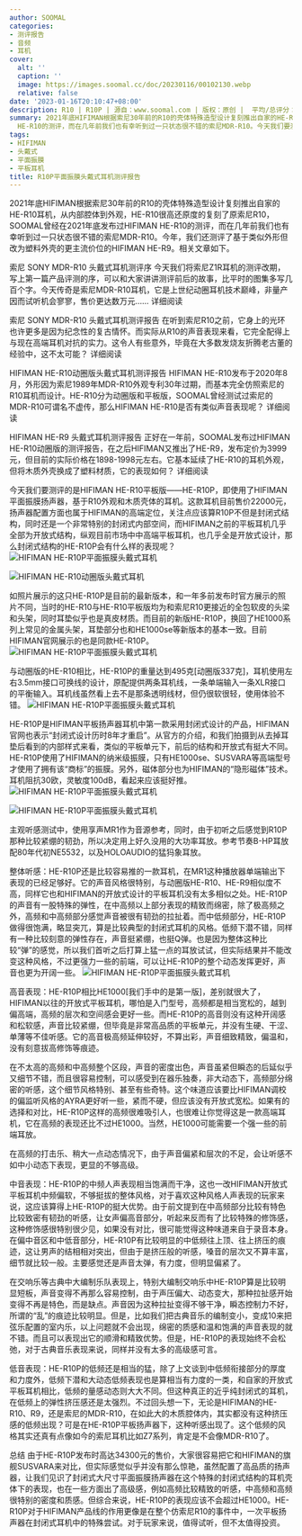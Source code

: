 ```yaml
---
author: SOOMAL
categories:
- 测评报告
- 音频
- 耳机
cover:
  alt: ''
  caption: ''
  image: https://images.soomal.cc/doc/20230116/00102130.webp
  relative: false
date: '2023-01-16T20:10:47+08:00'
description: R10 | R10P | 源自：www.soomal.com | 版权：原创 |  平均/总评分：10.00/40
summary: 2021年底HIFIMAN根据索尼30年前的R10的壳体特殊造型设计复刻推出自家的HE-R10耳机，SOOMAL曾经在2021年底发布过HIFIMAN
  HE-R10的测评，而在几年前我们也有幸听到过一只状态很不错的索尼MDR-R10。今天我们要测评的是HIFIMAN HE-R10平板版――HE-R10P，即使用了HIFIMAN平面振膜扬声器，基于R10外观和木质壳体的耳机。这款耳机目前售价22000元。
tags:
- HIFIMAN
- 头戴式
- 平面振膜
- 平板耳机
title: R10P平面振膜头戴式耳机测评报告
---
```


2021年底HIFIMAN根据索尼30年前的R10的壳体特殊造型设计复刻推出自家的HE-R10耳机，从内部腔体到外观，HE-R10很高还原度的复刻了原索尼R10，SOOMAL曾经在2021年底发布过HIFIMAN HE-R10的测评，而在几年前我们也有幸听到过一只状态很不错的索尼MDR-R10。今年，我们还测评了基于类似外形但改为塑料外壳的更主流价位的HIFIMAN HE-R9。相关文章如下。




索尼 SONY MDR-R10 头戴式耳机测评序 
今天我们将索尼Z1R耳机的测评改期，写上第一篇产品评测的序，可以和大家讲讲测评前后的故事，比平时的图集多写几百个字。今天传奇是索尼MDR-R10耳机，它是上世纪动圈耳机技术巅峰，非量产因而试听机会寥寥，售价更达数万元……
详细阅读




索尼 SONY MDR-R10 头戴式耳机测评报告 
在听到索尼R10之前，它身上的光环也许更多是因为纪念性的复古情怀。而实际从R10的声音表现来看，它完全配得上与现在高端耳机对抗的实力。这令人有些意外，毕竟在大多数发烧友折腾老古董的经验中，这不太可能？
详细阅读




HIFIMAN HE-R10动圈版头戴式耳机测评报告 
HIFIMAN HE-R10发布于2020年8月，外形因为索尼1989年MDR-R10外观专利30年过期，而基本完全仿照索尼的R10耳机而设计。HE-R10分为动圈版和平板版，SOOMAL曾经测试过索尼的MDR-R10可谓名不虚传，那么HIFIMAN HE-R10是否有类似声音表现呢？
详细阅读




HIFIMAN HE-R9 头戴式耳机测评报告 
正好在一年前，SOOMAL发布过HIFIMAN HE-R10动圈版的测评报告，在之后HIFIMAN又推出了HE-R9，发布定价为3999元，但目前的实际价格在1898-1998元左右。它基本延续了HE-R10的耳机外观，但将木质外壳换成了塑料材质，它的表现如何？
详细阅读

今天我们要测评的是HIFIMAN HE-R10平板版――HE-R10P，即使用了HIFIMAN平面振膜扬声器，基于R10外观和木质壳体的耳机。这款耳机目前售价22000元，扬声器配置方面也属于HIFIMAN的高端定位，关注点应该算R10P不但是封闭式结构，同时还是一个非常特别的封闭式内部空间，而HIFIMAN之前的平板耳机几乎全部为开放式结构，纵观目前市场中中高端平板耳机，也几乎全是开放式设计，那么封闭式结构的HE-R10P会有什么样的表现呢？
![HIFIMAN HE-R10P平面振膜头戴式耳机](https://images.soomal.cc/doc/20230102/00101738_01.webp)




![HIFIMAN HE-R10动圈版头戴式耳机](https://images.soomal.cc/doc/20211110/00096510_01.webp)




如照片展示的这只HE-R10P是目前的最新版本，和一年多前发布时官方展示的照片不同，当时的HE-R10与HE-R10平板版均为和索尼R10更接近的全包软皮的头梁和头架，同时耳垫似乎也是真皮材质。而目前的新版HE-R10P，换回了HE1000系列上常见的金属头架，耳垫部分也和HE1000se等新版本的基本一致。目前HIFIMAN官网展示的也是同款HE-R10P。
![HIFIMAN HE-R10P平面振膜头戴式耳机](https://images.soomal.cc/doc/20230102/00101742.webp)




与动圈版的HE-R10相比，HE-R10P的重量达到495克[动圈版337克]，耳机使用左右3.5mm接口可换线的设计，原配提供两条耳机线，一条单端输入一条XLR接口的平衡输入。耳机线虽然看上去不是那条透明线材，但仍很软很轻，使用体验不错。
![HIFIMAN HE-R10P平面振膜头戴式耳机](https://images.soomal.cc/doc/20230102/00101750.webp)




HE-R10P是HIFIMAN平板扬声器耳机中第一款采用封闭式设计的产品，HIFIMAN官网也表示“封闭式设计历时8年才重启”。从官方的介绍，和我们拍摄到从去掉耳垫后看到的内部样式来看，类似的平板单元下，前后的结构和开放式有挺大不同。HE-R10P使用了HIFIMAN的纳米级振膜，只有HE1000se、SUSVARA等高端型号才使用了拥有该“商标”的振膜。另外，磁体部分也为HIFIMAN的“隐形磁体”技术。耳机阻抗30欧，灵敏度100dB，看起来应该挺好推。
![HIFIMAN HE-R10P平面振膜头戴式耳机](https://images.soomal.cc/doc/20230102/00101747.webp)




![HIFIMAN HE-R10P平面振膜头戴式耳机](https://images.soomal.cc/doc/20230102/00101748.webp)




主观听感测试中，使用享声MR1作为音源参考，同时，由于初听之后感觉到R10P那种比较紧绷的韧劲，所以决定用上好久没用的大功率耳放。参考节奏B-HP耳放配80年代初NE5532，以及HOLOAUDIO的猛犸象耳放。

整体听感：HE-R10P还是比较容易推的一款耳机，在MR1这种播放器单端输出下表现的已经足够好。它的声音风格很特别，与动圈版HE-R10、HE-R9相似度不高，同样它也和HIFIMAN的开放式设计的平板耳机没有太多相似之处。HE-R10P的声音有一股特殊的弹性，在中高频以上部分表现的精致而绵密，除了极高频之外，高频和中高频部分感觉声音被很有韧劲的拉扯着。而中低频部分，HE-R10P做得很饱满，略显突兀，算是比较典型的封闭式耳机的风格。低频下潜不错，同样有一种比较刻意的弹性存在，声音挺紧绷，也挺Q弹。也是因为整体这种比较“弹”的感觉，所以我们首听之后打算上猛一点的耳放试试，但实际结果并不能改变这种风格，不过更强力一些的前端，可以让HE-R10P的整个动态发挥更好，声音也更为开阔一些。
![HIFIMAN HE-R10P平面振膜头戴式耳机](https://images.soomal.cc/doc/20230102/00101739.webp)




高音表现：HE-R10P相比HE1000[我们手中的是第一版]，差别就很大了，HIFIMAN以往的开放式平板耳机，哪怕是入门型号，高频都是相当宽松的，越到偏高端，高频的层次和空间感会更好一些。而HE-R10P的高音则没有这种开阔感和松软感，声音比较紧绷，但毕竟是非常高品质的平板单元，并没有生硬、干涩、单薄等不佳听感。它的高音极高频延伸较好，不算出彩，声音细致精致，偏温和，没有刻意拔高修饰等痕迹。

在不太高的高频和中高频整个区段，声音的密度出色，声音虽紧但瞬态的后延似乎又细节不错，而且很容易控制，可以感受到在器乐独奏，非大动态下，高频部分绵密的听感，这个细节风格特别、甚至有些奇特。这个味道应该要比HIFIMAN调校的偏监听风格的AYRA更好听一些，紧而不硬，但应该没有开放式宽松。如果有的选择和对比，HE-R10P这样的高频很难吸引人，也很难让你觉得这是一款高端耳机，它在高频的表现还比不过HE1000。当然，HE1000可能需要一个强一些的前端耳放。

在高频的打击乐、稍大一点动态情况下，由于声音偏紧和层次的不足，会让听感不如中小动态下表现，更显的不够高级。

中音表现：HE-R10P的中频人声表现相当饱满而干净，这也一改HIFIMAN开放式平板耳机中频偏软，不够挺拔的整体风格，对于喜欢这种风格人声表现的玩家来说，这应该算得上HE-R10P的挺大优势。由于前文提到在中高频部分比较有特色比较致密有韧劲的听感，让女声偏高音部分，听起来反而有了比较特殊的修饰感，这种修饰感很特别很少见，如果没有对比，很可能觉得这种味道来自于录音本身。在偏中音区和中低音部分，HE-R10P有比较明显的中低频往上顶、往上挤压的痕迹，这让男声的结相相对突出，但由于是挤压般的听感，嗓音的层次又不算丰富，细节就比较一般。主要感觉还是声音太弹，有力度，但明显偏紧了。

在交响乐等古典中大编制乐队表现上，特别大编制交响乐中HE-R10P算是比较明显短板，声音变得不再那么容易控制，由于声压偏大、动态变大，那种拉扯感开始变得不再是特色，而是缺点。声音因为这种拉扯变得不够干净，瞬态控制力不好，所谓的“乱”的痕迹比较明显。但是，比如我们把古典音乐的编制变小，变成10来把弦乐配置的室内乐，以上问题就不会出现，绵密的质感和温和饱满的声音表现的就不错。而且可以表现出它的顺滑和精致优势。但是，HE-R10P的表现始终不会松弛，对于古典音乐表现来说，同样并没有太多的高级感可言。

低音表现：HE-R10P的低频还是相当的猛，除了上文谈到中低频衔接部分的厚度和力度外，低频下潜和大动态低频表现也是算相当有力度的一类，和自家的开放式平板耳机相比，低频的量感动态则大大不同。但这种真正的近乎纯封闭式的耳机，在低频上的弹性挤压感还是太强烈。不过回头想一下，无论是HIFIMAN的HE-R10、R9，还是索尼的MDR-R10，在如此大的木质腔体内，其实都没有这种挤压感的低频出现？可是在HE-R10P平板扬声器下，这种听感出现了。这个低频的风格其实还真有点像如今的索尼耳机比如Z7系列，肯定是不会像MDR-R10了。

总结
由于HE-R10P发布时高达34300元的售价，大家很容易把它和HIFIMAN的旗舰SUSVARA来对比，但实际感觉似乎并没有那么惊艳，虽然配置了高品质的扬声器，让我们见识了封闭式大尺寸平面振膜扬声器在这个特殊的封闭式结构的耳机壳体下的表现，也在一些方面出了高级感，例如高频比较精致的听感，中高频和高频很特别的密度和质感。但综合来说，HE-R10P的表现应该不会超过HE1000。HE-R10P对于HIFIMAN产品线的作用更像是在整个仿索尼R10的事件中，一次平板扬声器在封闭式耳机中的特殊尝试。对于玩家来说，值得试听，但不太值得投资。